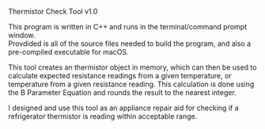 Thermistor Check Tool v1.0

This program is written in C++ and runs in the terminal/command prompt window.  
Provdided is all of the source files needed to build the program, and also a pre-compiled 
executable for macOS.

This tool creates an thermistor object in memory, which can then be used to calculate 
expected resistance readings from a given temperature, or temperature from a given 
resistance reading. This calculation is done using the B Parameter Equation and rounds the 
result to the nearest integer.

I designed and use this tool as an appliance repair aid for checking if a refrigerator 
thermistor is reading within acceptable range.

